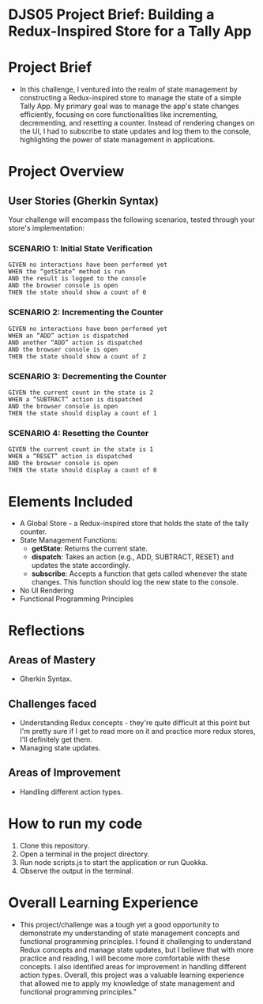 # DJS05 Project Brief: Building a Redux-Inspired Store for a Tally App

# Project Brief

- In this challenge, I ventured into the realm of state management by constructing a Redux-inspired store to manage the state of a simple Tally App. My primary goal was to manage the app's state changes efficiently, focusing on core functionalities like incrementing, decrementing, and resetting a counter. Instead of rendering changes on the UI, I had to subscribe to state updates and log them to the console, highlighting the power of state management in applications.

# Project Overview

## User Stories (Gherkin Syntax)

Your challenge will encompass the following scenarios, tested through your store's implementation:

### SCENARIO 1: Initial State Verification

```
GIVEN no interactions have been performed yet
WHEN the “getState” method is run
AND the result is logged to the console
AND the browser console is open
THEN the state should show a count of 0
```

### SCENARIO 2: Incrementing the Counter

```
GIVEN no interactions have been performed yet
WHEN an “ADD” action is dispatched
AND another “ADD” action is dispatched
AND the browser console is open
THEN the state should show a count of 2
```

### SCENARIO 3: Decrementing the Counter

```
GIVEN the current count in the state is 2
WHEN a “SUBTRACT” action is dispatched
AND the browser console is open
THEN the state should display a count of 1
```

### SCENARIO 4: Resetting the Counter

```
GIVEN the current count in the state is 1
WHEN a “RESET” action is dispatched
AND the browser console is open
THEN the state should display a count of 0
```

# Elements Included

- A Global Store - a Redux-inspired store that holds the state of the tally counter.
- State Management Functions:
  - **getState**: Returns the current state.
  - **dispatch**: Takes an action (e.g., ADD, SUBTRACT, RESET) and updates the state accordingly.
  - **subscribe**: Accepts a function that gets called whenever the state changes. This function should log the new state to the console.
- No UI Rendering
- Functional Programming Principles

# Reflections

## Areas of Mastery

- Gherkin Syntax.

## Challenges faced

- Understanding Redux concepts - they're quite difficult at this point but I'm pretty sure if I get to read more on it and practice more redux stores, I'll definitely get them.
- Managing state updates.

## Areas of Improvement

- Handling different action types.

# How to run my code

1. Clone this repository.
2. Open a terminal in the project directory.
3. Run node scripts.js to start the application or run Quokka.
4. Observe the output in the terminal.

# Overall Learning Experience

- This project/challenge was a tough yet a good opportunity to demonstrate my understanding of state management concepts and functional programming principles. I found it challenging to understand Redux concepts and manage state updates, but I believe that with more practice and reading, I will become more comfortable with these concepts. I also identified areas for improvement in handling different action types. Overall, this project was a valuable learning experience that allowed me to apply my knowledge of state management and functional programming principles."
